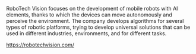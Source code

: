 RoboTech Vision focuses on the development of mobile robots with AI elements, thanks to which the devices can move autonomously and perceive the environment. The company develops algorithms for several types of robotic platforms, trying to develop universal solutions that can be used in different industries, environments, and for different tasks.

https://robotechvision.com/
